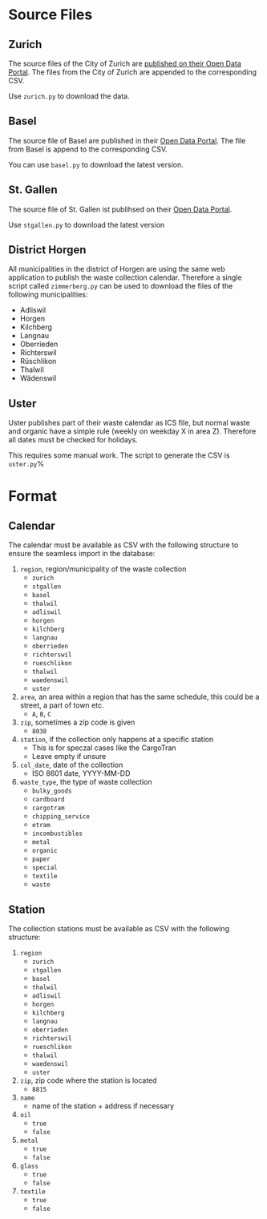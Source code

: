 # Source Files

## Zurich

The source files of the City of Zurich are [published on their Open Data Portal](https://data.stadt-zuerich.ch/dataset?tags=entsorgung).
The files from the City of Zurich are appended to the corresponding CSV.

Use `zurich.py` to download the data.

## Basel

The source file of Basel are published in their [Open Data Portal](https://data.bs.ch/explore/dataset/100096/).
The file from Basel is append to the corresponding CSV.

You can use `basel.py` to download the latest version.

## St. Gallen

The source file of St. Gallen ist publihsed on their [Open Data Portal](https://daten.stadt.sg.ch/explore/dataset/abfuhrdaten-stadt-stgallen/).

Use `stgallen.py` to download the latest version

## District Horgen

All municipalities in the district of Horgen are using the same web application to publish the waste collection calendar.
Therefore a single script called `zimmerberg.py` can be used to download the files of the following municipalities:

- Adliswil
- Horgen
- Kilchberg
- Langnau
- Oberrieden
- Richterswil
- Rüschlikon
- Thalwil
- Wädenswil

## Uster

Uster publishes part of their waste calendar as ICS file, but normal waste and organic have a simple rule (weekly on weekday X in area Z).
Therefore all dates must be checked for holidays.

This requires some manual work.
The script to generate the CSV is `uster.py`%

# Format

## Calendar

The calendar must be available as CSV with the following structure to ensure the seamless import in the database:

1. `region`, region/municipality of the waste collection
    - `zurich`
    - `stgallen`
    - `basel`
    - `thalwil`
    - `adliswil`
    - `horgen`
    - `kilchberg`
    - `langnau`
    - `oberrieden`
    - `richterswil`
    - `rueschlikon`
    - `thalwil`
    - `waedenswil`
    - `uster`
2. `area`, an area within a region that has the same schedule, this could be a street, a part of town etc.
    - `A`, `B`, `C`
3. `zip`, sometimes a zip code is given
    - `8038`
4. `station`, if the collection only happens at a specific station
    - This is for speczal cases like the CargoTran
    - Leave empty if unsure
5. `col_date`, date of the collection
    - ISO 8601 date, YYYY-MM-DD
6. `waste_type`, the type of waste collection
    - `bulky_goods`
    - `cardboard`
    - `cargotram`
    - `chipping_service`
    - `etram`
    - `incombustibles`
    - `metal`
    - `organic`
    - `paper`
    - `special`
    - `textile`
    - `waste`

## Station

The collection stations must be available as CSV with the following structure:

1. `region`
    - `zurich`
    - `stgallen`
    - `basel`
    - `thalwil`
    - `adliswil`
    - `horgen`
    - `kilchberg`
    - `langnau`
    - `oberrieden`
    - `richterswil`
    - `rueschlikon`
    - `thalwil`
    - `waedenswil`
    - `uster`
2. `zip`, zip code where the station is located
    - `8815`
3. `name`
    - name of the station + address if necessary
4. `oil`
    - `true`
    - `false`
5. `metal`
    - `true`
    - `false`
6. `glass`
    - `true`
    - `false`
7. `textile`
    - `true`
    - `false`
